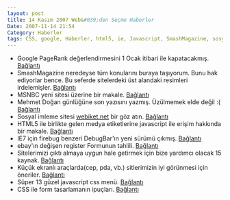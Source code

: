```yaml
---
layout: post
title: 14 Kasım 2007 Web&#039;den Seçme Haberler
Date: 2007-11-14 21:54
Category: Haberler
tags: CSS, google, Haberler, html5, ie, Javascript, SmashMagazine, sosyal-imleme
---
```


-   Google PageRank değerlendirmesini 1 Ocak itibari ile kapatacakmış.
    [Bağlantı][]
-   SmashMagazine neredeyse tüm konularını buraya taşıyorum. Bunu hak
    ediyorlar bence. Bu seferde sitelerdeki üst alandaki resimleri
    irdelemişler. [Bağlantı][1]
-   MSNBC yeni sitesi üzerine bir makale. [Bağlantı][2]
-   Mehmet Doğan günlüğüne son yazısını yazmış. Üzülmemek elde değil :(
    [Bağlantı][3]
-   Sosyal imleme sitesi [webiket.net][] bir göz atın. [Bağlantı][4]
-   HTML5 ile birlikte gelen medya etiketlerine javascript ile erişim
    hakkında bir makale. [Bağlantı][5]
-   IE7 için firebug benzeri DebugBar'ın yeni sürümü çıkmış.
    [Bağlantı][6]
-   ebay'ın değişen register Formunun tahlili. [Bağlantı][7]
-   Sitelerimizi çıktı almaya uygun hale getirmek için bize yardımcı
    olacak 15 kaynak. [Bağlantı][8]
-   Küçük ekranlı araçlarda(cep, pda, vb.) sitlerimizin iyi görünmesi
    için öneriler. [Bağlantı][9]
-   Süper 13 güzel javascript css menü. [Bağlantı][10]
-   CSS ile form tasarlamanın ipuçları. [Bağlantı][11]


  [Bağlantı]: http://tech.propeller.com/story/2007/11/11/google-shutting-down-pagerank-stcfx-web-everything
    "Bağlantı"
  [1]: http://www.smashingmagazine.com/2007/11/11/smashing-magazine-header-graphics-contest/
    "Üst Resimleri"
  [2]: http://www.mikeindustries.com/blog/archive/2007/11/msnbc-redesigns-taste-the-rainbow
    "Bağlantı"
  [3]: http://www.altiustutasarim.com/arsiv/2007/11/son_yazi.php
    "Bağlantı"
  [webiket.net]: http://webiket.net/
  [4]: http://webiket.net/ "Bağlantı"
  [5]: http://webkit.org/blog/140/html5-media-support/ "Bağlantı"
  [6]: http://www.my-debugbar.com/wiki/ToDo/Beta "Bağlantı"
  [7]: http://www.digital-web.com/articles/redesigning_ebay_registration/
    "Bağlantı"
  [8]: http://www.designvitality.com/blog/2007/11/printer-friendly/
    "çıktı al "
  [9]: http://www.webcredible.co.uk/user-friendly-resources/web-usability/mobile-guidelines.shtml
    "cep"
  [10]: http://www.noupe.com/ajax/13-awesome-java-script-css-menu.html
    "çok güzel bunlar"
  [11]: http://css-tricks.com/tips-for-creating-great-web-forms/
    "form tasarlamak"
